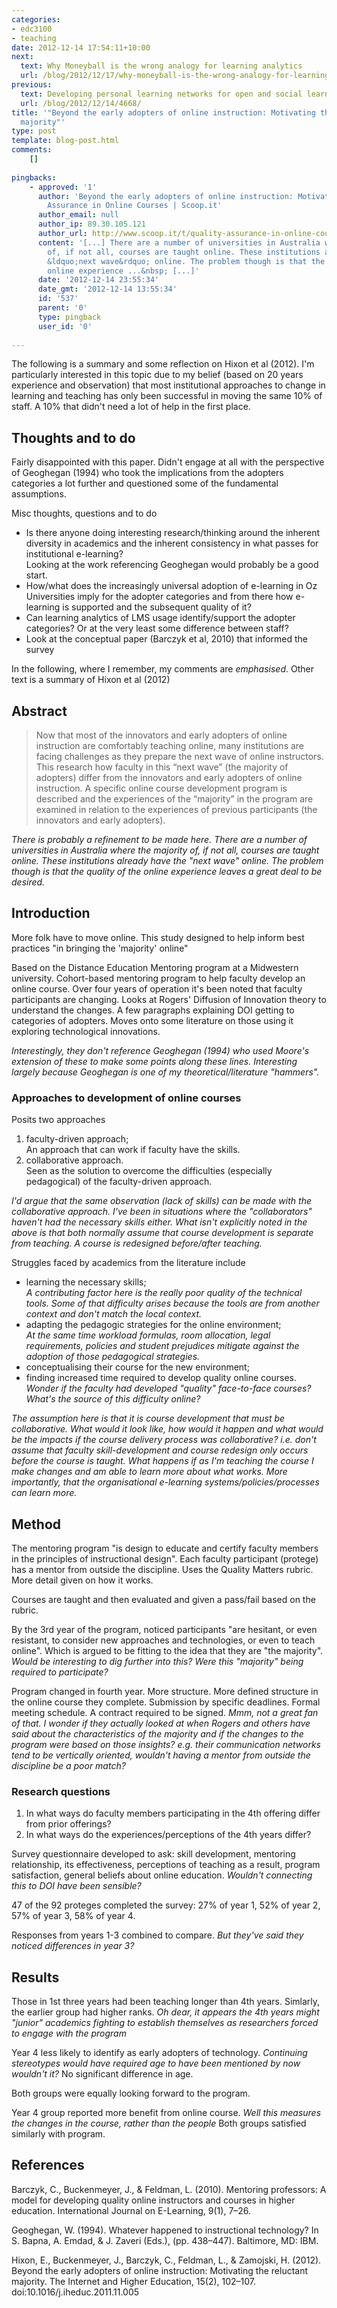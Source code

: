 ```yaml
---
categories:
- edc3100
- teaching
date: 2012-12-14 17:54:11+10:00
next:
  text: Why Moneyball is the wrong analogy for learning analytics
  url: /blog/2012/12/17/why-moneyball-is-the-wrong-analogy-for-learning-analytics/
previous:
  text: Developing personal learning networks for open and social learning
  url: /blog/2012/12/14/4668/
title: '"Beyond the early adopters of online instruction: Motivating the reluctant
  majority"'
type: post
template: blog-post.html
comments:
    []
    
pingbacks:
    - approved: '1'
      author: 'Beyond the early adopters of online instruction: Motivating the ... | Quality
        Assurance in Online Courses | Scoop.it'
      author_email: null
      author_ip: 89.30.105.121
      author_url: http://www.scoop.it/t/quality-assurance-in-online-courses/p/3711519111/beyond-the-early-adopters-of-online-instruction-motivating-the
      content: '[...] There are a number of universities in Australia where the majority
        of, if not all, courses are taught online. These institutions already have the
        &ldquo;next wave&rdquo; online. The problem though is that the quality of the
        online experience ...&nbsp; [...]'
      date: '2012-12-14 23:55:34'
      date_gmt: '2012-12-14 13:55:34'
      id: '537'
      parent: '0'
      type: pingback
      user_id: '0'
    
---
```

The following is a summary and some reflection on Hixon et al (2012). I'm particularly interested in this topic due to my belief (based on 20 years experience and observation) that most institutional approaches to change in learning and teaching has only been successful in moving the same 10% of staff. A 10% that didn't need a lot of help in the first place.

## Thoughts and to do

Fairly disappointed with this paper. Didn't engage at all with the perspective of Geoghegan (1994) who took the implications from the adopters categories a lot further and questioned some of the fundamental assumptions.

Misc thoughts, questions and to do

- Is there anyone doing interesting research/thinking around the inherent diversity in academics and the inherent consistency in what passes for institutional e-learning?  
    Looking at the work referencing Geoghegan would probably be a good start.
- How/what does the increasingly universal adoption of e-learning in Oz Universities imply for the adopter categories and from there how e-learning is supported and the subsequent quality of it?
- Can learning analytics of LMS usage identify/support the adopter categories? Or at the very least some difference between staff?
- Look at the conceptual paper (Barczyk et al, 2010) that informed the survey

In the following, where I remember, my comments are _emphasised_. Other text is a summary of Hixon et al (2012)

## Abstract

> Now that most of the innovators and early adopters of online instruction are comfortably teaching online, many institutions are facing challenges as they prepare the next wave of online instructors. This research how faculty in this “next wave” (the majority of adopters) differ from the innovators and early adopters of online instruction. A specific online course development program is described and the experiences of the “majority” in the program are examined in relation to the experiences of previous participants (the innovators and early adopters).

_There is probably a refinement to be made here. There are a number of universities in Australia where the majority of, if not all, courses are taught online. These institutions already have the "next wave" online. The problem though is that the quality of the online experience leaves a great deal to be desired._

## Introduction

More folk have to move online. This study designed to help inform best practices "in bringing the 'majority' online"

Based on the Distance Education Mentoring program at a Midwestern university. Cohort-based mentoring program to help faculty develop an online course. Over four years of operation it's been noted that faculty participants are changing. Looks at Rogers' Diffusion of Innovation theory to understand the changes. A few paragraphs explaining DOI getting to categories of adopters. Moves onto some literature on those using it exploring technological innovations.

_Interestingly, they don't reference Geoghegan (1994) who used Moore's extension of these to make some points along these lines. Interesting largely because Geoghegan is one of my theoretical/literature "hammers"._

### Approaches to development of online courses

Posits two approaches

1. faculty-driven approach;  
    An approach that can work if faculty have the skills.
2. collaborative approach.  
    Seen as the solution to overcome the difficulties (especially pedagogical) of the faculty-driven approach.

_I'd argue that the same observation (lack of skills) can be made with the collaborative approach. I've been in situations where the "collaborators" haven't had the necessary skills either. What isn't explicitly noted in the above is that both normally assume that course development is separate from teaching. A course is redesigned before/after teaching._

Struggles faced by academics from the literature include

- learning the necessary skills;  
    _A contributing factor here is the really poor quality of the technical tools. Some of that difficulty arises because the tools are from another context and don't match the local context._
- adapting the pedagogic strategies for the online environment;  
    _At the same time workload formulas, room allocation, legal requirements, policies and student prejudices mitigate against the adoption of those pedagogical strategies._
- conceptualising their course for the new environment;
- finding increased time required to develop quality online courses.  
    _Wonder if the faculty had developed "quality" face-to-face courses? What's the source of this difficulty online?_

_The assumption here is that it is course development that must be collaborative. What would it look like, how would it happen and what would be the impacts if the course delivery process was collaborative? i.e. don't assume that faculty skill-development and course redesign only occurs before the course is taught. What happens if as I'm teaching the course I make changes and am able to learn more about what works. More importantly, that the organisational e-learning systems/policies/processes can learn more._

## Method

The mentoring program "is design to educate and certify faculty members in the principles of instructional design". Each faculty participant (protege) has a mentor from outside the discipline. Uses the Quality Matters rubric. More detail given on how it works.

Courses are taught and then evaluated and given a pass/fail based on the rubric.

By the 3rd year of the program, noticed participants "are hesitant, or even resistant, to consider new approaches and technologies, or even to teach online". Which is argued to be fitting to the idea that they are "the majority". _Would be interesting to dig further into this? Were this "majority" being required to participate?_

Program changed in fourth year. More structure. More defined structure in the online course they complete. Submission by specific deadlines. Formal meeting schedule. A contract required to be signed. _Mmm, not a great fan of that. I wonder if they actually looked at when Rogers and others have said about the characteristics of the majority and if the changes to the program were based on those insights? e.g. their communication networks tend to be vertically oriented, wouldn't having a mentor from outside the discipline be a poor match?_

### Research questions

1. In what ways do faculty members participating in the 4th offering differ from prior offerings?
2. In what ways do the experiences/perceptions of the 4th years differ?

Survey questionnaire developed to ask: skill development, mentoring relationship, its effectiveness, perceptions of teaching as a result, program satisfaction, general beliefs about online education. _Wouldn't connecting this to DOI have been sensible?_

47 of the 92 proteges completed the survey: 27% of year 1, 52% of year 2, 57% of year 3, 58% of year 4.

Responses from years 1-3 combined to compare. _But they've said they noticed differences in year 3?_

## Results

Those in 1st three years had been teaching longer than 4th years. Simlarly, the earlier group had higher ranks. _Oh dear, it appears the 4th years might "junior" academics fighting to establish themselves as researchers forced to engage with the program_

Year 4 less likely to identify as early adopters of technology. _Continuing stereotypes would have required age to have been mentioned by now wouldn't it?_ No significant difference in age.

Both groups were equally looking forward to the program.

Year 4 group reported more benefit from online course. _Well this measures the changes in the course, rather than the people_ Both groups satisfied similarly with program.

## References

Barczyk, C., Buckenmeyer, J., & Feldman, L. (2010). Mentoring professors: A model for developing quality online instructors and courses in higher education. International Journal on E-Learning, 9(1), 7–26.

Geoghegan, W. (1994). Whatever happened to instructional technology? In S. Bapna, A. Emdad, & J. Zaveri (Eds.), (pp. 438–447). Baltimore, MD: IBM.

Hixon, E., Buckenmeyer, J., Barczyk, C., Feldman, L., & Zamojski, H. (2012). Beyond the early adopters of online instruction: Motivating the reluctant majority. The Internet and Higher Education, 15(2), 102–107. doi:10.1016/j.iheduc.2011.11.005